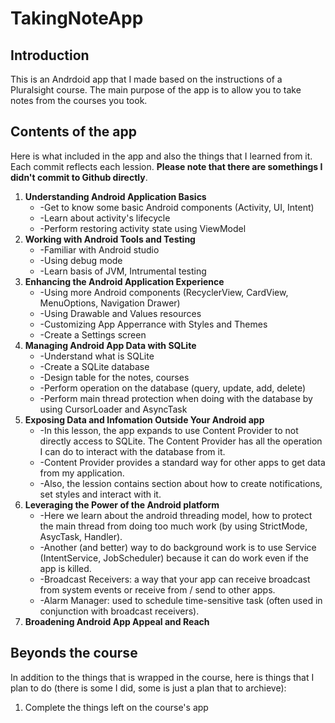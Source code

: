 # TakingNoteApp
## Introduction
This is an Andrdoid app that I made based on the instructions of a Pluralsight course. The main purpose of the app is to allow you to take notes from the courses you took.
## Contents of the app
 Here is what included in the app and also the things that I learned from it. Each commit reflects each lession. **Please note that there are somethings I didn't commit to Github directly**.
1. **Understanding Android Application Basics**
   - -Get to know some basic Android components (Activity, UI, Intent)
   - -Learn about activity's lifecycle
   - -Perform restoring activity state using ViewModel
2. **Working with Android Tools and Testing**
   - -Familiar with Android studio
   - -Using debug mode
   - -Learn basis of JVM, Intrumental testing
3. **Enhancing the Android Application Experience**
   - -Using more Android components (RecyclerView, CardView, MenuOptions, Navigation Drawer)
   - -Using Drawable and Values resources
   - -Customizing App Apperrance with Styles and Themes
   - -Create a Settings screen
4. **Managing Android App Data with SQLite**
   - -Understand what is SQLite
   - -Create a SQLite database 
   - -Design table for the notes, courses
   - -Perform operation on the database (query, update, add, delete)
   - -Perform main thread protection when doing with the database by using CursorLoader and AsyncTask
5. **Exposing Data and Infomation Outside Your Android app**
   - -In this lesson, the app expands to use Content Provider to not directly access to SQLite. The Content Provider has all the operation I can do to interact with the database from it.
   - -Content Provider provides a standard way for other apps to get data from my application.
   - -Also, the lession contains section about how to create notifications, set styles and interact with it.
6. **Leveraging the Power of the Android platform**
   - -Here we learn about the android threading model, how to protect the main thread from doing too much work (by using StrictMode, AsycTask, Handler).
   - -Another (and better) way to do background work is to use Service (IntentService, JobScheduler) because it can do work even if the app is killed.
   - -Broadcast Receivers: a way that your app can receive broadcast from system events or receive from / send to other apps.
   - -Alarm Manager: used to schedule time-sensitive task (often used in conjunction with broadcast receivers).
7. **Broadening Android App Appeal and Reach**
## Beyonds the course
In addition to the things that is wrapped in the course, here is things that I plan to do (there is some I did, some is just a plan that to archieve):
1. Complete the things left on the course's app
   
